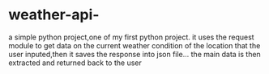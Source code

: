 # weather-api-
a simple python project,one of my first python project.
it uses the request module to get data on the current weather condition of the location that the user inputed,then it saves the response into json file...
the main data is then extracted and returned back to the user
